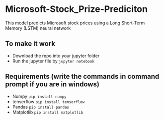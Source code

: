 
# Microsoft-Stock_Prize-Prediciton
This model predicts Microsoft stock prices using a Long Short-Term Memory (LSTM) neural network
## To make it work
  - Download the repo into your jupyter folder
  - Run the jupyter file by ```jupyter notebook```

## Requirements (write the commands in command prompt if you are in windows)
  - Numpy ```pip install numpy```
  - tenserflow ```pip install tensorflow```
  - Pandas ```pip install pandas```
  - Matplotlib ```pip install matplotlib```

